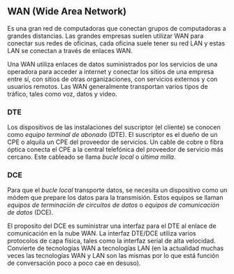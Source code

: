 ## WAN (Wide Area Network)

Es una gran red de computadoras que conectan grupos de computadoras a grandes distancias. Las grandes empresas suelen utilizar WAN para conectar sus redes de oficinas, cada oficina suele tener su red LAN y estas LAN se conectan a través de enlaces WAN.

Una WAN utiliza enlaces de datos suministrados por los servicios de una operadora para acceder a internet y conectar los sitios de una empresa entre sí, con sitios de otras organizaciones, con servicios externos y con usuarios remotos. Las WAN generalmente transportan varios tipos de tráfico, tales como voz, datos y video.
### DTE

Los dispositivos de las instalaciones del suscriptor (el cliente) se conocen como *equipo terminal de abonado* (DTE). El suscriptor es el dueño de un CPE o alquila un CPE del proveedor de servicios. Un cable de cobre o fibra óptica conecta el CPE a la central telefónica del proveedor de servicio más cercano. Este cableado se llama *bucle local* o *última milla*.
### DCE

Para que el *bucle local* transporte datos, se necesita un dispositivo como un módem que prepare los datos para la transmisión. Estos equipos se llaman *equipos de terminación de circuitos de datos* o *equipos de comunicación de datos* (DCE).

El proposito del DCE es suministrar una interfaz para el DTE al enlace de comunicación en la nube WAN. La interfaz DTE/DCE utiliza varios protocolos de capa física, tales como la interfaz serial de alta velocidad. Convierte de tecnologías WAN a tecnologías LAN (en la actualidad muchas veces las tecnologías WAN y LAN son las mismas por lo que está función de conversación poco a poco cae en desuso).